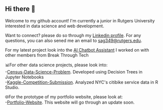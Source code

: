 ## Hi there 👋

Welcome to my github account! I'm currently a junior in Rutgers University interested in data science and web development.

Want to connect? please do so through my [Linkedin profile](https://www.linkedin.com/in/smila-gala-978b1427b/). For any questions, you can also sened me an email to sag349@rutgers.edu.

For my latest project look into the [AI Chatbot Assistant](https://github.com/SeoliKim/AI-Enhanced-Customer-Interaction-Assistant) I worked on with other members from Break Through Tech

📊For other data science projects, please look into: <br />
  -[Census-Data-Science-Problem](https://github.com/Smila3/ML-Problem-with-Census-Data). Developed using Decision Trees in Jupyter Notebooks <br />
  -[Kaggle-Competition-Submission](https://github.com/Smila3/Kaggle-competition-Spring-2023). Analyzed NYC's citibike service data in R Studio. <br />

🌐For the prototype of my portfolio website, please look at: <br />
  -[Portfolio-Website](https://github.com/Smila3/Smila-Portfolio). This website will go through an update soon. <br />

<!--
**Smila3/Smila3** is a ✨ _special_ ✨ repository because its `README.md` (this file) appears on your GitHub profile.

Here are some ideas to get you started:

- 🔭 I’m currently working on ...
- 🌱 I’m currently learning ...
- 👯 I’m looking to collaborate on ...
- 🤔 I’m looking for help with ...
- 💬 Ask me about ...
- 📫 How to reach me: ...
- 😄 Pronouns: ...
- ⚡ Fun fact: ...
-->
